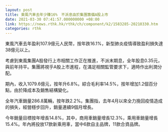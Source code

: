 ```yaml
---
layout: post
title: 東風汽車去年少賺16%　不派息由於集團籌備A股上市
date: 2021-03-30 07:41:57.000000000 +08:00
link: https://news.rthk.hk/rthk/ch/component/k2/1583285-20210330.htm
categories: rthk
---
```


東風汽車去年盈利107.9億元人民幣，按年跌16.1%，新型肺炎疫情導致盈利損失達38億元以上。

考慮到東風集團A股發行上市相關工作正在推進，不派末期息，全年股息0.35元，與前年持平。集團將視乎A股上市進程，在滿足相關監管要求下，適時作出利潤分配。

期內，收入1079.6億元，按年升6.8%。綜合毛利率14.5%，按年增加1.2個百分點，由於降成本及銷售結構變化。

全年汽車銷量286.8萬輛，按年跌2.2%。集團指，去年4月以來全力挽回疫情造成的損失，經營穩步回升，銷量連續9個月增長。

今年銷量目標按年增長14.8%，其中，商用車銷量增長12.3%，乘用車銷量增長15.4%。年內將投放17款新乘用車，當中6款自主品牌，11款合資品牌。
